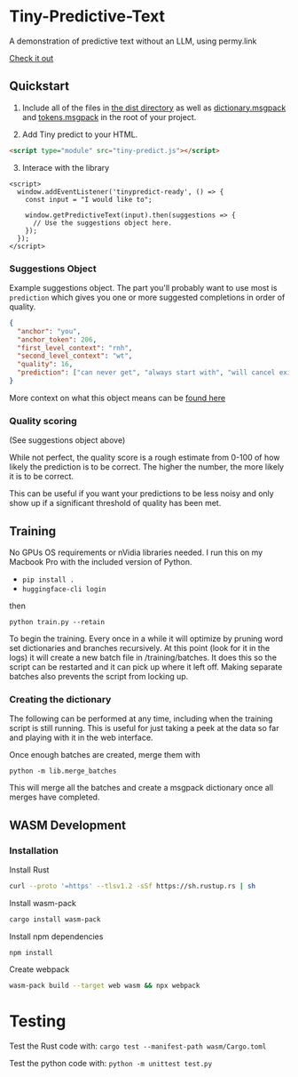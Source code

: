 # Tiny-Predictive-Text
A demonstration of predictive text without an LLM, using permy.link

[Check it out](https://adamgrant.info/tiny-predictive-text)

## Quickstart

1. Include all of the files in [the dist directory](https://github.com/adamjgrant/Tiny-Predictive-Text/tree/main/dist) as well as [dictionary.msgpack](https://github.com/adamjgrant/Tiny-Predictive-Text/blob/main/dictionary.msgpack) and [tokens.msgpack](https://github.com/adamjgrant/Tiny-Predictive-Text/blob/main/tokens.msgpack) in the root of your project.

2. Add Tiny predict to your HTML.

```html
<script type="module" src="tiny-predict.js"></script>
```

3. Interace with the library

``` 
<script>
  window.addEventListener('tinypredict-ready', () => {
    const input = "I would like to";

    window.getPredictiveText(input).then(suggestions => {
      // Use the suggestions object here.
    });
  });
</script>
```

### Suggestions Object

Example suggestions object. The part you'll probably want to use most is `prediction` which gives you one or more
suggested completions in order of quality.

```json
{
  "anchor": "you", 
  "anchor_token": 206, 
  "first_level_context": "rnh", 
  "second_level_context": "wt", 
  "quality": 16, 
  "prediction": ["can never get", "always start with", "will cancel existing"]
}
```

More context on what this object means can be [found here](https://www.adamgrant.info/tiny-predictive-text)

### Quality scoring

(See suggestions object above)

While not perfect, the quality score is a rough estimate from 0-100 of how likely the prediction is to be correct. The higher the number, the more likely it is to be correct.

This can be useful if you want your predictions to be less noisy and only show up if a significant threshold of quality has been met.

## Training

No GPUs OS requirements or nVidia libraries needed. I run this on my Macbook Pro with the included version of Python.

- `pip install .`
- `huggingface-cli login`

then 

`python train.py --retain`

To begin the training. Every once in a while it will optimize by pruning word set dictionaries and branches recursively. At this point (look for it in the logs) it will create a new batch file in /training/batches. It does this so the script can be restarted and it can pick up where it left off. Making separate batches also prevents the script from locking up.

### Creating the dictionary

The following can be performed at any time, including when the training script is still running. 
This is useful for just taking a peek at the data so far and playing with it in the web interface.

Once enough batches are created, merge them with

`python -m lib.merge_batches`

This will merge all the batches and create a msgpack dictionary once all merges have completed.

## WASM Development

### Installation

Install Rust

```bash
curl --proto '=https' --tlsv1.2 -sSf https://sh.rustup.rs | sh
```

Install wasm-pack

```bash
cargo install wasm-pack
```

Install npm dependencies

```
npm install
```

Create webpack

```bash
wasm-pack build --target web wasm && npx webpack
```

# Testing

Test the Rust code with:
`cargo test --manifest-path wasm/Cargo.toml`

Test the python code with:
`python -m unittest test.py`